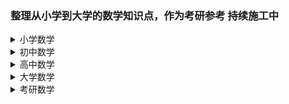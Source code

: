 ### 整理从小学到大学的数学知识点，作为考研参考  持续施工中

<details>
	<summary>小学数学</summary>
	
</details>
<details>
	<summary>初中数学</summary>
</details>
<details>
	<summary>高中数学</summary>
</details>
<details>
	<summary>大学数学</summary>
</details>
<details>
	<summary>考研数学</summary>
</details>